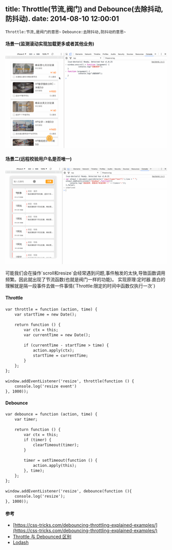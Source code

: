 title: Throttle(节流,阀门) and Debounce(去除抖动,防抖动).
date: 2014-08-10 12:00:01
---

`Throttle:节流,是阀门的意思~`
`Debounce:去除抖动,防抖动的意思~`

#### 场景一(监测滚动实现加载更多或者其他业务)
![](https://raw.githubusercontent.com/haner199401/haner199401.github.io/develop/images/js-no-throttle.gif)

#### 场景二(远程校验用户名是否唯一)
![](https://raw.githubusercontent.com/haner199401/haner199401.github.io/develop/images/js-no-debounce.gif)


<div class="tip">
    可能我们会在操作`scroll和resize`会经常遇到问题,事件触发的太快,导致函数调用频繁。因此就出现了节流函数(也就是阀门一样的功能)。
    实现原理:定时器.直白的理解就是隔一段事件去做一件事情(`Throttle:限定的时间中函数仅执行一次`)
</div>

<!-- more -->

#### Throttle
```JS
var throttle = function (action, time) {
    var startTime = new Date();

    return function () {
        var ctx = this;
        var currentTime = new Date();

        if (currentTime - startTime > time) {
            action.apply(ctx);
            startTime = currentTime;
        }
    };
};

window.addEventListener('resize', throttle(function () {
    console.log('resize event')
}, 1000));
```



#### Debounce
```JS
var debounce = function (action, time) {
    var timer;

    return function () {
        var ctx = this;
        if (timer) {
            clearTimeout(timer);
        }

        timer = setTimeout(function () {
            action.apply(this);
        }, time);
    };
};

window.addEventListener('resize', debounce(function (){
    console.log('resize');
}, 1000));
```


#### 参考
- [https://css-tricks.com/debouncing-throttling-explained-examples/](https://css-tricks.com/debouncing-throttling-explained-examples/)
- [Throttle 与 Debounced 区别](https://css-tricks.com/the-difference-between-throttling-and-debouncing/)
- [Lodash](https://github.com/lodash/lodash/blob/master/lodash.js#L9813)